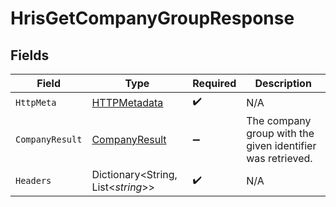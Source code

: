 # HrisGetCompanyGroupResponse


## Fields

| Field                                                      | Type                                                       | Required                                                   | Description                                                |
| ---------------------------------------------------------- | ---------------------------------------------------------- | ---------------------------------------------------------- | ---------------------------------------------------------- |
| `HttpMeta`                                                 | [HTTPMetadata](../../Models/Components/HTTPMetadata.md)    | :heavy_check_mark:                                         | N/A                                                        |
| `CompanyResult`                                            | [CompanyResult](../../Models/Components/CompanyResult.md)  | :heavy_minus_sign:                                         | The company group with the given identifier was retrieved. |
| `Headers`                                                  | Dictionary<String, List<*string*>>                         | :heavy_check_mark:                                         | N/A                                                        |